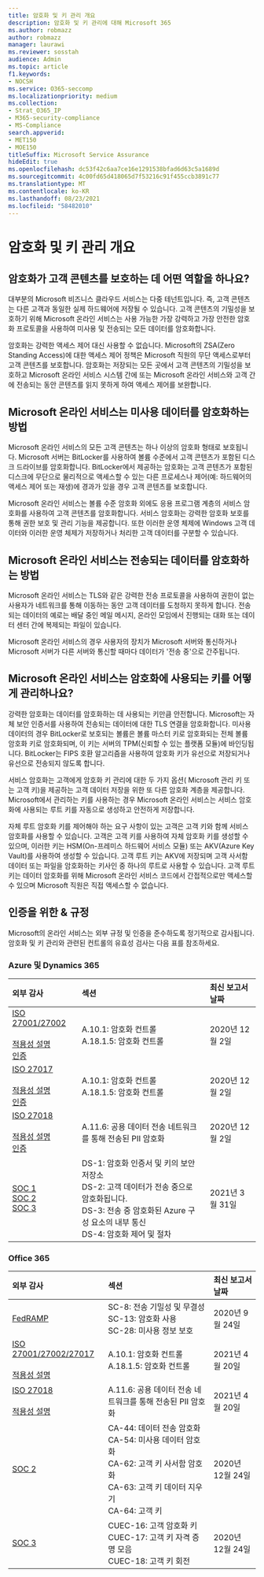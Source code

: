 ```yaml
---
title: 암호화 및 키 관리 개요
description: 암호화 및 키 관리에 대해 Microsoft 365
ms.author: robmazz
author: robmazz
manager: laurawi
ms.reviewer: sosstah
audience: Admin
ms.topic: article
f1.keywords:
- NOCSH
ms.service: O365-seccomp
ms.localizationpriority: medium
ms.collection:
- Strat_O365_IP
- M365-security-compliance
- MS-Compliance
search.appverid:
- MET150
- MOE150
titleSuffix: Microsoft Service Assurance
hideEdit: true
ms.openlocfilehash: dc53f42c6aa7ce16e1291538bfad6d63c5a1689d
ms.sourcegitcommit: 4c00fd65d418065d7f53216c91f455ccb3891c77
ms.translationtype: MT
ms.contentlocale: ko-KR
ms.lasthandoff: 08/23/2021
ms.locfileid: "58482010"
---
```

# <a name="encryption-and-key-management-overview"></a>암호화 및 키 관리 개요

## <a name="what-role-does-encryption-play-in-protecting-customer-content"></a>암호화가 고객 콘텐츠를 보호하는 데 어떤 역할을 하나요?

대부분의 Microsoft 비즈니스 클라우드 서비스는 다중 테넌트입니다. 즉, 고객 콘텐츠는 다른 고객과 동일한 실제 하드웨어에 저장될 수 있습니다. 고객 콘텐츠의 기밀성을 보호하기 위해 Microsoft 온라인 서비스는 사용 가능한 가장 강력하고 가장 안전한 암호화 프로토콜을 사용하여 미사용 및 전송되는 모든 데이터를 암호화합니다.

암호화는 강력한 액세스 제어 대신 사용할 수 없습니다. Microsoft의 ZSA(Zero Standing Access)에 대한 액세스 제어 정책은 Microsoft 직원의 무단 액세스로부터 고객 콘텐츠를 보호합니다. 암호화는 저장되는 모든 곳에서 고객 콘텐츠의 기밀성을 보호하고 Microsoft 온라인 서비스 시스템 간에 또는 Microsoft 온라인 서비스와 고객 간에 전송되는 동안 콘텐츠를 읽지 못하게 하여 액세스 제어를 보완합니다.

## <a name="how-do-microsoft-online-services-encrypt-data-at-rest"></a>Microsoft 온라인 서비스는 미사용 데이터를 암호화하는 방법

Microsoft 온라인 서비스의 모든 고객 콘텐츠는 하나 이상의 암호화 형태로 보호됩니다. Microsoft 서버는 BitLocker를 사용하여 볼륨 수준에서 고객 콘텐츠가 포함된 디스크 드라이브를 암호화합니다. BitLocker에서 제공하는 암호화는 고객 콘텐츠가 포함된 디스크에 무단으로 물리적으로 액세스할 수 있는 다른 프로세스나 제어(예: 하드웨어의 액세스 제어 또는 재생)에 경과가 있을 경우 고객 콘텐츠를 보호합니다.

Microsoft 온라인 서비스는 볼륨 수준 암호화 외에도 응용 프로그램 계층의 서비스 암호화를 사용하여 고객 콘텐츠를 암호화합니다. 서비스 암호화는 강력한 암호화 보호를 통해 권한 보호 및 관리 기능을 제공합니다. 또한 이러한 운영 체제에 Windows 고객 데이터와 이러한 운영 체제가 저장하거나 처리한 고객 데이터를 구분할 수 있습니다.

## <a name="how-do-microsoft-online-services-encrypt-data-in-transit"></a>Microsoft 온라인 서비스는 전송되는 데이터를 암호화하는 방법

Microsoft 온라인 서비스는 TLS와 같은 강력한 전송 프로토콜을 사용하여 권한이 없는 사용자가 네트워크를 통해 이동하는 동안 고객 데이터를 도청하지 못하게 합니다. 전송되는 데이터의 예로는 배달 중인 메일 메시지, 온라인 모임에서 진행되는 대화 또는 데이터 센터 간에 복제되는 파일이 있습니다.

Microsoft 온라인 서비스의 경우 사용자의 장치가 Microsoft 서버와 통신하거나 Microsoft 서버가 다른 서버와 통신할 때마다 데이터가 '전송 중'으로 간주됩니다.

## <a name="how-do-microsoft-online-services-manage-the-keys-used-for-encryption"></a>Microsoft 온라인 서비스는 암호화에 사용되는 키를 어떻게 관리하나요?

강력한 암호화는 데이터를 암호화하는 데 사용되는 키만큼 안전합니다. Microsoft는 자체 보안 인증서를 사용하여 전송되는 데이터에 대한 TLS 연결을 암호화합니다. 미사용 데이터의 경우 BitLocker로 보호되는 볼륨은 볼륨 마스터 키로 암호화되는 전체 볼륨 암호화 키로 암호화되며, 이 키는 서버의 TPM(신뢰할 수 있는 플랫폼 모듈)에 바인딩됩니다. BitLocker는 FIPS 호환 알고리즘을 사용하여 암호화 키가 유선으로 저장되거나 유선으로 전송되지 않도록 합니다.

서비스 암호화는 고객에게 암호화 키 관리에 대한 두 가지 옵션( Microsoft 관리 키 또는 고객 키)을 제공하는 고객 데이터 저장을 위한 또 다른 암호화 계층을 제공합니다. Microsoft에서 관리하는 키를 사용하는 경우 Microsoft 온라인 서비스는 서비스 암호화에 사용되는 루트 키를 자동으로 생성하고 안전하게 저장합니다.

자체 루트 암호화 키를 제어해야 하는 요구 사항이 있는 고객은 고객 키와 함께 서비스 암호화를 사용할 수 있습니다. 고객은 고객 키를 사용하여 자체 암호화 키를 생성할 수 있으며, 이러한 키는 HSM(On-프레미스 하드웨어 서비스 모듈) 또는 AKV(Azure Key Vault)를 사용하여 생성할 수 있습니다. 고객 루트 키는 AKV에 저장되며 고객 사서함 데이터 또는 파일을 암호화하는 키사인 중 하나의 루트로 사용할 수 있습니다. 고객 루트 키는 데이터 암호화를 위해 Microsoft 온라인 서비스 코드에서 간접적으로만 액세스할 수 있으며 Microsoft 직원은 직접 액세스할 수 없습니다.

## <a name="related-external-regulations--certifications"></a>인증을 위한 & 규정

Microsoft의 온라인 서비스는 외부 규정 및 인증을 준수하도록 정기적으로 감사됩니다. 암호화 및 키 관리와 관련된 컨트롤의 유효성 검사는 다음 표를 참조하세요.

### <a name="azure-and-dynamics-365"></a>Azure 및 Dynamics 365

| **외부 감사** | **섹션** | **최신 보고서 날짜** |
|:--------------------|:------------|:-----------------------|
| [ISO 27001/27002](https://servicetrust.microsoft.com/ViewPage/MSComplianceGuideV3?command=Download&downloadType=Document&downloadId=e9116047-f327-430c-a83f-166b7e561ad6&tab=7027ead0-3d6b-11e9-b9e1-290b1eb4cdeb&docTab=7027ead0-3d6b-11e9-b9e1-290b1eb4cdeb_ISO_Reports) <br><br> [적용성 설명](https://servicetrust.microsoft.com/ViewPage/MSComplianceGuideV3?command=Download&downloadType=Document&downloadId=00af6c3e-7f3e-4e0d-8b0e-79f45ef2cef1&tab=7027ead0-3d6b-11e9-b9e1-290b1eb4cdeb&docTab=7027ead0-3d6b-11e9-b9e1-290b1eb4cdeb_ISO_Reports) <br> [인증](https://servicetrust.microsoft.com/ViewPage/MSComplianceGuideV3?command=Download&downloadType=Document&downloadId=d7af5304-3a31-40e6-9abb-e26352305d41&tab=7027ead0-3d6b-11e9-b9e1-290b1eb4cdeb&docTab=7027ead0-3d6b-11e9-b9e1-290b1eb4cdeb_ISO_Reports) | A.10.1: 암호화 컨트롤 <br> A.18.1.5: 암호화 컨트롤 | 2020년 12월 2일 |
| [ISO 27017](https://servicetrust.microsoft.com/ViewPage/MSComplianceGuideV3?command=Download&downloadType=Document&downloadId=e9116047-f327-430c-a83f-166b7e561ad6&tab=7027ead0-3d6b-11e9-b9e1-290b1eb4cdeb&docTab=7027ead0-3d6b-11e9-b9e1-290b1eb4cdeb_ISO_Reports) <br><br> [적용성 설명](https://servicetrust.microsoft.com/ViewPage/MSComplianceGuideV3?command=Download&downloadType=Document&downloadId=a3bca0ac-867d-4204-b66b-13665f5f1e8d&tab=7027ead0-3d6b-11e9-b9e1-290b1eb4cdeb&docTab=7027ead0-3d6b-11e9-b9e1-290b1eb4cdeb_ISO_Reports) <br> [인증](https://servicetrust.microsoft.com/ViewPage/MSComplianceGuideV3?command=Download&downloadType=Document&downloadId=25718a8a-f34d-41e1-a95a-c49246508787&tab=7027ead0-3d6b-11e9-b9e1-290b1eb4cdeb&docTab=7027ead0-3d6b-11e9-b9e1-290b1eb4cdeb_ISO_Reports) | A.10.1: 암호화 컨트롤 <br> A.18.1.5: 암호화 컨트롤 | 2020년 12월 2일 |
| [ISO 27018](https://servicetrust.microsoft.com/ViewPage/MSComplianceGuideV3?command=Download&downloadType=Document&downloadId=e9116047-f327-430c-a83f-166b7e561ad6&tab=7027ead0-3d6b-11e9-b9e1-290b1eb4cdeb&docTab=7027ead0-3d6b-11e9-b9e1-290b1eb4cdeb_ISO_Reports) <br><br> [적용성 설명](https://servicetrust.microsoft.com/ViewPage/MSComplianceGuideV3?command=Download&downloadType=Document&downloadId=00af6c3e-7f3e-4e0d-8b0e-79f45ef2cef1&tab=7027ead0-3d6b-11e9-b9e1-290b1eb4cdeb&docTab=7027ead0-3d6b-11e9-b9e1-290b1eb4cdeb_ISO_Reports) <br> [인증](https://servicetrust.microsoft.com/ViewPage/MSComplianceGuideV3?command=Download&downloadType=Document&downloadId=56904fc3-0942-4ff5-9eef-7cabc751a25c&tab=7027ead0-3d6b-11e9-b9e1-290b1eb4cdeb&docTab=7027ead0-3d6b-11e9-b9e1-290b1eb4cdeb_ISO_Reports) | A.11.6: 공용 데이터 전송 네트워크를 통해 전송된 PII 암호화 | 2020년 12월 2일 |
| [SOC 1](https://servicetrust.microsoft.com/ViewPage/MSComplianceGuideV3?command=Download&downloadType=Document&downloadId=b8721ebd-af20-42fe-b22f-8332b0a19517&tab=7027ead0-3d6b-11e9-b9e1-290b1eb4cdeb&docTab=7027ead0-3d6b-11e9-b9e1-290b1eb4cdeb_SOC_%2F_SSAE_16_Reports) <br> [SOC 2](https://servicetrust.microsoft.com/ViewPage/MSComplianceGuideV3?command=Download&downloadType=Document&downloadId=234a0f57-83c1-4afc-a586-a0e7a59592f7&tab=7027ead0-3d6b-11e9-b9e1-290b1eb4cdeb&docTab=7027ead0-3d6b-11e9-b9e1-290b1eb4cdeb_SOC_%2F_SSAE_16_Reports) <br> [SOC 3](https://servicetrust.microsoft.com/ViewPage/MSComplianceGuideV3?command=Download&downloadType=Document&downloadId=75c8cbf6-e456-473c-a05e-34fea888ec2a&tab=7027ead0-3d6b-11e9-b9e1-290b1eb4cdeb&docTab=7027ead0-3d6b-11e9-b9e1-290b1eb4cdeb_SOC_%2F_SSAE_16_Reports) | DS-1: 암호화 인증서 및 키의 보안 저장소 <br> DS-2: 고객 데이터가 전송 중으로 암호화됩니다. <br> DS-3: 전송 중 암호화된 Azure 구성 요소의 내부 통신 <br> DS-4: 암호화 제어 및 절차 | 2021년 3월 31일 |

### <a name="office-365"></a>Office 365

| **외부 감사** | **섹션** | **최신 보고서 날짜** |
|:--------------------|:------------|:-----------------------|
| [FedRAMP](https://compliance.microsoft.com/compliancemanager) | SC-8: 전송 기밀성 및 무결성 <br> SC-13: 암호화 사용 <br> SC-28: 미사용 정보 보호 <br>  | 2020년 9월 24일 |
| [ISO 27001/27002/27017](https://servicetrust.microsoft.com/ViewPage/MSComplianceGuideV3?command=Download&downloadType=Document&downloadId=8d625374-4f2d-49f8-9d37-a4281ba98222&tab=7027ead0-3d6b-11e9-b9e1-290b1eb4cdeb&docTab=7027ead0-3d6b-11e9-b9e1-290b1eb4cdeb_ISO_Reports) <br><br> [적용성 설명](https://servicetrust.microsoft.com/ViewPage/MSComplianceGuideV3?command=Download&downloadType=Document&downloadId=c0df4ce8-c77e-4183-84eb-c8688470d8b1&tab=7027ead0-3d6b-11e9-b9e1-290b1eb4cdeb&docTab=7027ead0-3d6b-11e9-b9e1-290b1eb4cdeb_ISO_Reports) | A.10.1: 암호화 컨트롤 <br> A.18.1.5: 암호화 컨트롤 | 2021년 4월 20일 |
| [ISO 27018](https://servicetrust.microsoft.com/ViewPage/MSComplianceGuideV3?command=Download&downloadType=Document&downloadId=8d625374-4f2d-49f8-9d37-a4281ba98222&tab=7027ead0-3d6b-11e9-b9e1-290b1eb4cdeb&docTab=7027ead0-3d6b-11e9-b9e1-290b1eb4cdeb_ISO_Reports) <br><br> [적용성 설명](https://servicetrust.microsoft.com/ViewPage/MSComplianceGuideV3?command=Download&downloadType=Document&downloadId=c0df4ce8-c77e-4183-84eb-c8688470d8b1&tab=7027ead0-3d6b-11e9-b9e1-290b1eb4cdeb&docTab=7027ead0-3d6b-11e9-b9e1-290b1eb4cdeb_ISO_Reports) | A.11.6: 공용 데이터 전송 네트워크를 통해 전송된 PII 암호화 | 2021년 4월 20일 |
| [SOC 2](https://servicetrust.microsoft.com/ViewPage/MSComplianceGuideV3?command=Download&downloadType=Document&downloadId=a73c1738-7892-42b7-acd3-87b6371c53f6&tab=7027ead0-3d6b-11e9-b9e1-290b1eb4cdeb&docTab=7027ead0-3d6b-11e9-b9e1-290b1eb4cdeb_SOC_%2F_SSAE_16_Reports) | CA-44: 데이터 전송 암호화 <br> CA-54: 미사용 데이터 암호화 <br> CA-62: 고객 키 사서함 암호화 <br> CA-63: 고객 키 데이터 지우기 <br> CA-64: 고객 키 | 2020년 12월 24일 |
| [SOC 3](https://servicetrust.microsoft.com/ViewPage/MSComplianceGuideV3?command=Download&downloadType=Document&downloadId=274054e5-4968-48d2-bf94-9a8eda5d7a93&tab=7027ead0-3d6b-11e9-b9e1-290b1eb4cdeb&docTab=7027ead0-3d6b-11e9-b9e1-290b1eb4cdeb_SOC_%2F_SSAE_16_Reports) | CUEC-16: 고객 암호화 키 <br> CUEC-17: 고객 키 자격 증명 모음 <br>  CUEC-18: 고객 키 회전| 2020년 12월 24일 |
